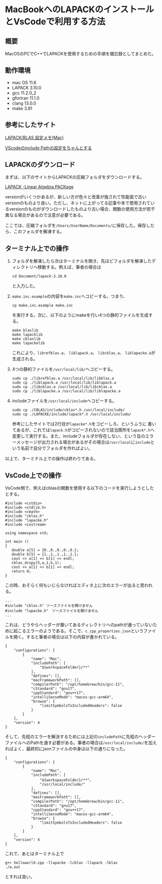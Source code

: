 # MacBookへのLAPACKのインストールとVsCodeで利用する方法

## 概要
MacOSのPCでC++でLAPACKを使用するための手順を備忘録としてまとめた。

## 動作環境
- mac OS 11.6
- LAPACK 3.10.0
- gcc 11.2.0_2
- gfortran 11.1.0
- clang 13.0.0
- make 3.81



## 参考にしたサイト
[LAPACK/BLAS 設定メモ(Mac)](https://qiita.com/nek0log/items/5733b8b886b9ad93ae11)

[VScodeのinclude Pathの設定をちゃんとする](https://qiita.com/sage-git/items/ffe463c0de05344d721b)

## LAPACKのダウンロード
まずは、以下のサイトからLAPACKの圧縮フォルダをダウンロードする。

[LAPACK -Linear Algebra PACKage](http://www.netlib.org/lapack/)

versionがいくつかあるが、新しい方が色々と改善が施されて性能面で古いversionのものより良い。ただし、ネットに上がってる記事や本で使用されているversionのものがダウンロードしたものより古い場合、関数の使用方法が若干異なる場合があるので注意が必要である。

ここでは、圧縮フォルダを`/Users/UserName/Documents/`に保存した。保存したら、このフォルダを解凍する。

## ターミナル上での操作
1.  フォルダを解凍したら次はターミナルを開き、先ほどフォルダを解凍したディレクトリへ移動する。例えば、筆者の場合は
    ```
    cd Document/lapack-3.10.0
    ```
    と入力した。


2. `make.inc.example`の内容を`make.inc`へコピーする。つまり、
    ```
    cp make.inc.example make.inc
    ```
    を実行する。次に、以下のようにmakeを行い4つの静的ファイルを生成する。
    ```
    make blaslib
    make lapacklib
    make cblaslib
    make lapackelib
    ```
    これにより、`librefblas.a`、 `liblapack.a`、 `libcblas.a`、 `liblapacke.a`が生成される。
3. 4つの静的ファイルを`/usr/local/lib/`へコピーする。
    ```
    sudo cp ./librefblas.a /usr/local/lib/libblas.a
    sudo cp ./liblapack.a /usr/local/lib/liblapack.a
    sudo cp ./libcblas.a /usr/local/lib/libcblas.a
    sudo cp ./liblapacke.a /usr/local/lib/liblapacke.a
    ```

4. includeファイルを`/usr/local/include`へコピーする。
    ```
    sudo cp ./CBLAS/include/cblas*.h /usr/local/include/
    sudo cp ./LAPACKE/include/lapack*.h /usr/local/include/
    ```
    参考にしたサイトでは2行目が`lapacke*.h`をコピーしろ、というふうに
書いてあるが、これでは`lapack.h`がコピーされないので該当箇所を`lapack*.h`へ変更して実行する。また、includeフォルダが存在しない、という旨のエラーメッセージが出力される場合があるがその場合は`/usr/local`に`include`という名前で自分でフォルダを作ればよい。

以上で、ターミナル上での操作は終わりである。

## VsCode上での操作
VsCode側で、例えばcblasの関数を使用する以下のコードを実行しようとしたとする。
```
#include <cstdio>
#include <stdlib.h>
#include <cmath>
#include "cblas.h"
#include "lapacke.h"
#include <iostream>

using namespace std;

int main ()
{
   double a[5] = {0.,0.,0.,0.,0.};
   double b[5] = {1.,1.,1.,1.,1.};
   cout << a[1] << b[1] << endl;
   cblas_dcopy(5,a,1,b,1);
   cout << a[1] << b[1] << endl;
   return 0;
}
```
この時、おそらく何もいじらなければエディタ上に次のエラーが出ると思われる。
```
...
#include "cblas.h" ソースファイルを開けません
#include "lapacke.h"　ソースファイルを開けません
...
```
これは、どうやらヘッダーが置いてあるディレクトリへのpathが通っていないために起こるエラーのようである。そこで、`c_cpp_properties.json`というファイルを開く。すると筆者の場合は以下の内容が書かれている。
```
{
    "configurations": [
        {
            "name": "Mac",
            "includePath": [
                "${workspaceFolder}/**"
            ],
            "defines": [],
            "macFrameworkPath": [],
            "compilerPath": "/opt/homebrew/bin/gcc-11",
            "cStandard": "gnu17",
            "cppStandard": "gnu++17",
            "intelliSenseMode": "macos-gcc-arm64",
            "browse": {
                "limitSymbolsToIncludedHeaders": false
            }
        }
    ],
    "version": 4
}
```
そして、先程のエラーを解決するためには上記の`includePath`に先程のヘッダーファイルへのPathを通す必要がある。筆者の場合は`/usr/local/include/`を加えればよく、最終的にjsonファイルの中身は以下の通りになった。
```
{
    "configurations": [
        {
            "name": "Mac",
            "includePath": [
                "${workspaceFolder}/**"、
                "/usr/local/include/"
            ],
            "defines": [],
            "macFrameworkPath": [],
            "compilerPath": "/opt/homebrew/bin/gcc-11",
            "cStandard": "gnu17",
            "cppStandard": "gnu++17",
            "intelliSenseMode": "macos-gcc-arm64",
            "browse": {
                "limitSymbolsToIncludedHeaders": false
            }
        }
    ],
    "version": 4
}
```
これで、あとはターミナル上で
```
g++ helloworld.cpp -llapacke -lcblas -llapack -lblas
./a.out
```
とすれば良い。